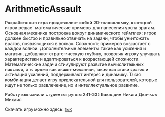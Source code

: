 # ArithmeticAssault
Разработанная игра представляет собой 2D-головоломку, в которой игрок решает математические примеры для нанесения урона врагам. Основная механика построена вокруг динамического геймплея: игрок должен быстро и правильно отвечать на задачи, чтобы уничтожать врагов, появляющихся в волнах. Сложность примеров возрастает с каждой волной. Дополнительные элементы, такие как усиления и магазин, добавляют стратегическую глубину, позволяя игроку улучшать характеристики и адаптироваться к возрастающей сложности. Математические задачи стимулируют развитие вычислительных навыков, в то время как экшен-механики, такие как атаки врагов и активация усилений, поддерживают интерес и динамику. Такая комбинация делает игру привлекательной для пользователей, которые ищут не только развлечение, но и интеллектуальное развитие. 

Работу выполнили студенты группы 241-333
Бакалдин Никита
Дьячков Михаил

Скачать игру можно здесь: [тык](https://github.com/nikxx0/ArithmeticAssault/tree/main/Download%20Game)

